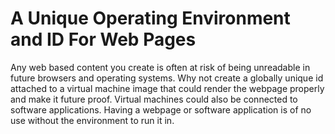 # A Unique Operating Environment and ID For Web Pages

Any web based content you create is often at risk of being unreadable in future browsers and operating systems.  Why not create a globally unique id attached to a virtual machine image that could render the webpage properly and make it future proof.  Virtual machines could also be connected to software applications.  Having a webpage or software application is of no use without the environment to run it in.




